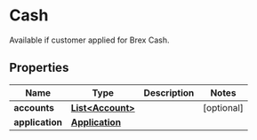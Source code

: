 

# Cash

Available if customer applied for Brex Cash.

## Properties

| Name | Type | Description | Notes |
|------------ | ------------- | ------------- | -------------|
|**accounts** | [**List&lt;Account&gt;**](Account.md) |  |  [optional] |
|**application** | [**Application**](Application.md) |  |  |



